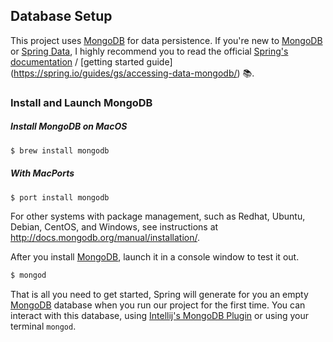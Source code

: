 ## Database Setup

This project uses [MongoDB](https://www.mongodb.com/) for data persistence. If you're new to [MongoDB](https://www.mongodb.com/) or [Spring Data](https://spring.io/projects/spring-data), I highly recommend you to read the official [Spring's documentation](https://spring.io/projects/spring-data-mongodb) / [getting started guide]
(https://spring.io/guides/gs/accessing-data-mongodb/) 📚. 

### Install and Launch MongoDB

##### Install MongoDB on MacOS
```bash
$ brew install mongodb
```

##### With MacPorts
```bash
$ port install mongodb
```

For other systems with package management, such as Redhat, Ubuntu, Debian, CentOS, and Windows, see instructions at http://docs.mongodb.org/manual/installation/.

After you install [MongoDB](https://www.mongodb.com/), launch it in a console window to test it out.
```bash
$ mongod
```
That is all you need to get started, Spring will generate for you an empty [MongoDB](https://www.mongodb.com/) database when you run our project for the first time. You can interact with this database, using [Intellij's MongoDB Plugin](https://plugins.jetbrains.com/plugin/7141-mongo-plugin) or using your terminal `mongod`.
